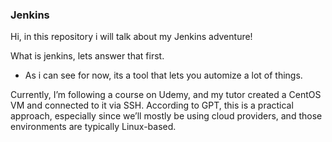 ### Jenkins

Hi, in this repository i will talk about my Jenkins adventure!

What is jenkins, lets answer that first.  

- As i can see for now, its a tool that lets you automize a lot of things.  

Currently, I’m following a course on Udemy, and my tutor created a CentOS VM and connected to it via SSH. According to GPT, this is a practical approach, especially since we’ll mostly be using cloud providers, and those environments are typically Linux-based.

